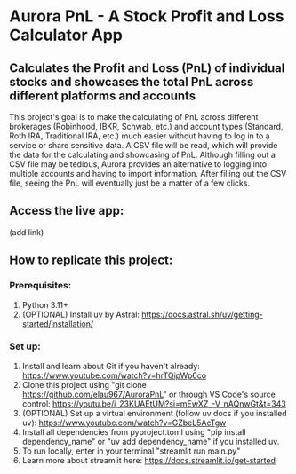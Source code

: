 # Aurora PnL - A Stock Profit and Loss Calculator App

## Calculates the Profit and Loss (PnL) of individual stocks and showcases the total PnL across different platforms and accounts

This project's goal is to make the calculating of PnL across different brokerages (Robinhood, IBKR, Schwab, etc.) and account types (Standard, Roth IRA, Traditional IRA, etc.) much easier without having to log in to a service or share sensitive data. A CSV file will be read, which will provide the data for the calculating and showcasing of PnL. Although filling out a CSV file may be tedious, Aurora provides an alternative to logging into multiple accounts and having to import information. After filling out the CSV file, seeing the PnL will eventually just be a matter of a few clicks.

## Access the live app:
(add link)

## How to replicate this project:

### Prerequisites:
1. Python 3.11+
2. (OPTIONAL) Install uv by Astral: https://docs.astral.sh/uv/getting-started/installation/

### Set up:
1. Install and learn about Git if you haven't already: https://www.youtube.com/watch?v=hrTQipWp6co
2. Clone this project using "git clone https://github.com/elau967/AuroraPnL" or through VS Code's source control: https://youtu.be/i_23KUAEtUM?si=mEwXZ_-V_nAQnwGt&t=343
3. (OPTIONAL) Set up a virtual environment (follow uv docs if you installed uv): https://www.youtube.com/watch?v=GZbeL5AcTgw
4. Install all dependencies from pyproject.toml using "pip install dependency_name" or "uv add dependency_name" if you installed uv.
5. To run locally, enter in your terminal "streamlit run main.py" 
6. Learn more about streamlit here: https://docs.streamlit.io/get-started